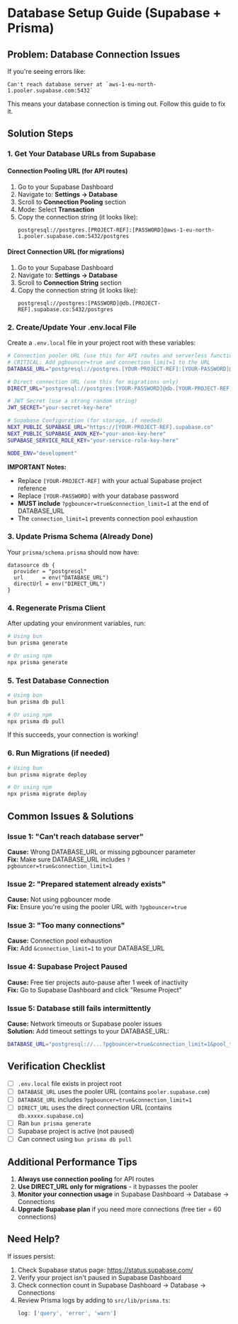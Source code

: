 # Database Setup Guide (Supabase + Prisma)

## Problem: Database Connection Issues

If you're seeing errors like:
```
Can't reach database server at `aws-1-eu-north-1.pooler.supabase.com:5432`
```

This means your database connection is timing out. Follow this guide to fix it.

## Solution Steps

### 1. Get Your Database URLs from Supabase

#### **Connection Pooling URL (for API routes)**
1. Go to your Supabase Dashboard
2. Navigate to: **Settings → Database**
3. Scroll to **Connection Pooling** section
4. Mode: Select **Transaction**
5. Copy the connection string (it looks like):
   ```
   postgresql://postgres.[PROJECT-REF]:[PASSWORD]@aws-1-eu-north-1.pooler.supabase.com:5432/postgres
   ```

#### **Direct Connection URL (for migrations)**
1. Go to your Supabase Dashboard
2. Navigate to: **Settings → Database**
3. Scroll to **Connection String** section
4. Copy the connection string (it looks like):
   ```
   postgresql://postgres:[PASSWORD]@db.[PROJECT-REF].supabase.co:5432/postgres
   ```

### 2. Create/Update Your .env.local File

Create a `.env.local` file in your project root with these variables:

```bash
# Connection pooler URL (use this for API routes and serverless functions)
# CRITICAL: Add pgbouncer=true and connection_limit=1 to the URL
DATABASE_URL="postgresql://postgres.[YOUR-PROJECT-REF]:[YOUR-PASSWORD]@aws-1-eu-north-1.pooler.supabase.com:5432/postgres?pgbouncer=true&connection_limit=1"

# Direct connection URL (use this for migrations only)
DIRECT_URL="postgresql://postgres:[YOUR-PASSWORD]@db.[YOUR-PROJECT-REF].supabase.co:5432/postgres"

# JWT Secret (use a strong random string)
JWT_SECRET="your-secret-key-here"

# Supabase Configuration (for storage, if needed)
NEXT_PUBLIC_SUPABASE_URL="https://[YOUR-PROJECT-REF].supabase.co"
NEXT_PUBLIC_SUPABASE_ANON_KEY="your-anon-key-here"
SUPABASE_SERVICE_ROLE_KEY="your-service-role-key-here"

NODE_ENV="development"
```

**IMPORTANT Notes:**
- Replace `[YOUR-PROJECT-REF]` with your actual Supabase project reference
- Replace `[YOUR-PASSWORD]` with your database password
- **MUST include** `?pgbouncer=true&connection_limit=1` at the end of DATABASE_URL
- The `connection_limit=1` prevents connection pool exhaustion

### 3. Update Prisma Schema (Already Done)

Your `prisma/schema.prisma` should now have:

```prisma
datasource db {
  provider = "postgresql"
  url      = env("DATABASE_URL")
  directUrl = env("DIRECT_URL")
}
```

### 4. Regenerate Prisma Client

After updating your environment variables, run:

```bash
# Using bun
bun prisma generate

# Or using npm
npx prisma generate
```

### 5. Test Database Connection

```bash
# Using bun
bun prisma db pull

# Or using npm
npx prisma db pull
```

If this succeeds, your connection is working!

### 6. Run Migrations (if needed)

```bash
# Using bun
bun prisma migrate deploy

# Or using npm
npx prisma migrate deploy
```

## Common Issues & Solutions

### Issue 1: "Can't reach database server"
**Cause:** Wrong DATABASE_URL or missing pgbouncer parameter  
**Fix:** Make sure DATABASE_URL includes `?pgbouncer=true&connection_limit=1`

### Issue 2: "Prepared statement already exists"
**Cause:** Not using pgbouncer mode  
**Fix:** Ensure you're using the pooler URL with `?pgbouncer=true`

### Issue 3: "Too many connections"
**Cause:** Connection pool exhaustion  
**Fix:** Add `&connection_limit=1` to your DATABASE_URL

### Issue 4: Supabase Project Paused
**Cause:** Free tier projects auto-pause after 1 week of inactivity  
**Fix:** Go to Supabase Dashboard and click "Resume Project"

### Issue 5: Database still fails intermittently
**Cause:** Network timeouts or Supabase pooler issues  
**Solution:** Add timeout settings to your DATABASE_URL:

```bash
DATABASE_URL="postgresql://...?pgbouncer=true&connection_limit=1&pool_timeout=10&connect_timeout=10"
```

## Verification Checklist

- [ ] `.env.local` file exists in project root
- [ ] `DATABASE_URL` uses the pooler URL (contains `pooler.supabase.com`)
- [ ] `DATABASE_URL` includes `?pgbouncer=true&connection_limit=1`
- [ ] `DIRECT_URL` uses the direct connection URL (contains `db.xxxxx.supabase.co`)
- [ ] Ran `bun prisma generate`
- [ ] Supabase project is active (not paused)
- [ ] Can connect using `bun prisma db pull`

## Additional Performance Tips

1. **Always use connection pooling** for API routes
2. **Use DIRECT_URL only for migrations** - it bypasses the pooler
3. **Monitor your connection usage** in Supabase Dashboard → Database → Connections
4. **Upgrade Supabase plan** if you need more connections (free tier = 60 connections)

## Need Help?

If issues persist:
1. Check Supabase status page: https://status.supabase.com/
2. Verify your project isn't paused in Supabase Dashboard
3. Check connection count in Supabase Dashboard → Database → Connections
4. Review Prisma logs by adding to `src/lib/prisma.ts`:
   ```typescript
   log: ['query', 'error', 'warn']
   ```

